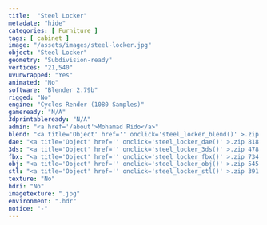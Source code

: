 ```yaml
---
title:  "Steel Locker"
metadate: "hide"
categories: [ Furniture ]
tags: [ cabinet ]
image: "/assets/images/steel-locker.jpg"
object: "Steel Locker"
geometry: "Subdivision-ready"
vertices: "21,540"
uvunwrapped: "Yes"
animated: "No"
software: "Blender 2.79b"
rigged: "No"
engine: "Cycles Render (1080 Samples)"
gameready: "N/A"
3dprintableready: "N/A"
admin: "<a href='/about'>Mohamad Rido</a>"
blend: "<a title='Object' href='' onclick='steel_locker_blend()' >.zip 888.6 kB</a>"
dae: "<a title='Object' href='' onclick='steel_locker_dae()' >.zip 818.5 kB</a>"
3ds: "<a title='Object' href='' onclick='steel_locker_3ds()' >.zip 478.0 kB</a>"
fbx: "<a title='Object' href='' onclick='steel_locker_fbx()' >.zip 734.9 kB</a>"
obj: "<a title='Object' href='' onclick='steel_locker_obj()' >.zip 545.0 kB</a>"
stl: "<a title='Object' href='' onclick='steel_locker_stl()' >.zip 391.1 kB</a>"
texture: "No"
hdri: "No"
imagetexture: ".jpg"
environment: ".hdr"
notice: "-"
---
```

